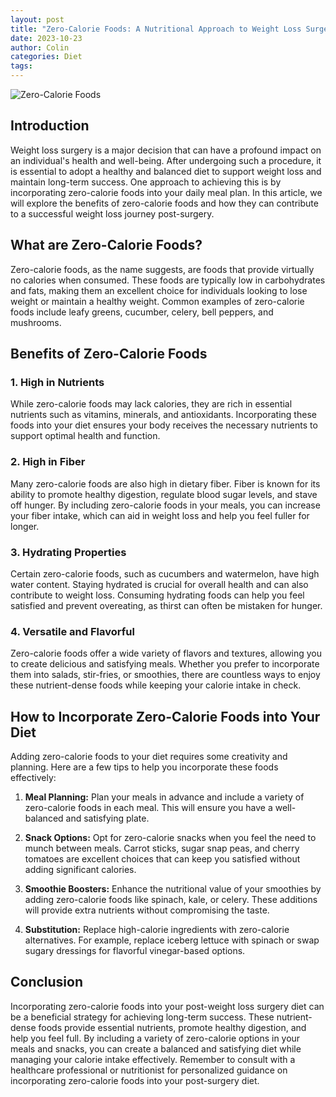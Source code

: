 ```yaml
---
layout: post
title: "Zero-Calorie Foods: A Nutritional Approach to Weight Loss Surgery"
date: 2023-10-23
author: Colin
categories: Diet
tags: 
---
```


![Zero-Calorie Foods](https://source.unsplash.com/1600x900/?healthy-food)

## Introduction

Weight loss surgery is a major decision that can have a profound impact on an individual's health and well-being. After undergoing such a procedure, it is essential to adopt a healthy and balanced diet to support weight loss and maintain long-term success. One approach to achieving this is by incorporating zero-calorie foods into your daily meal plan. In this article, we will explore the benefits of zero-calorie foods and how they can contribute to a successful weight loss journey post-surgery.

## What are Zero-Calorie Foods?

Zero-calorie foods, as the name suggests, are foods that provide virtually no calories when consumed. These foods are typically low in carbohydrates and fats, making them an excellent choice for individuals looking to lose weight or maintain a healthy weight. Common examples of zero-calorie foods include leafy greens, cucumber, celery, bell peppers, and mushrooms.

## Benefits of Zero-Calorie Foods

### 1. High in Nutrients

While zero-calorie foods may lack calories, they are rich in essential nutrients such as vitamins, minerals, and antioxidants. Incorporating these foods into your diet ensures your body receives the necessary nutrients to support optimal health and function.

### 2. High in Fiber

Many zero-calorie foods are also high in dietary fiber. Fiber is known for its ability to promote healthy digestion, regulate blood sugar levels, and stave off hunger. By including zero-calorie foods in your meals, you can increase your fiber intake, which can aid in weight loss and help you feel fuller for longer.

### 3. Hydrating Properties

Certain zero-calorie foods, such as cucumbers and watermelon, have high water content. Staying hydrated is crucial for overall health and can also contribute to weight loss. Consuming hydrating foods can help you feel satisfied and prevent overeating, as thirst can often be mistaken for hunger.

### 4. Versatile and Flavorful

Zero-calorie foods offer a wide variety of flavors and textures, allowing you to create delicious and satisfying meals. Whether you prefer to incorporate them into salads, stir-fries, or smoothies, there are countless ways to enjoy these nutrient-dense foods while keeping your calorie intake in check.

## How to Incorporate Zero-Calorie Foods into Your Diet

Adding zero-calorie foods to your diet requires some creativity and planning. Here are a few tips to help you incorporate these foods effectively:

1. **Meal Planning:** Plan your meals in advance and include a variety of zero-calorie foods in each meal. This will ensure you have a well-balanced and satisfying plate.

2. **Snack Options:** Opt for zero-calorie snacks when you feel the need to munch between meals. Carrot sticks, sugar snap peas, and cherry tomatoes are excellent choices that can keep you satisfied without adding significant calories.

3. **Smoothie Boosters:** Enhance the nutritional value of your smoothies by adding zero-calorie foods like spinach, kale, or celery. These additions will provide extra nutrients without compromising the taste.

4. **Substitution:** Replace high-calorie ingredients with zero-calorie alternatives. For example, replace iceberg lettuce with spinach or swap sugary dressings for flavorful vinegar-based options.

## Conclusion

Incorporating zero-calorie foods into your post-weight loss surgery diet can be a beneficial strategy for achieving long-term success. These nutrient-dense foods provide essential nutrients, promote healthy digestion, and help you feel full. By including a variety of zero-calorie options in your meals and snacks, you can create a balanced and satisfying diet while managing your calorie intake effectively. Remember to consult with a healthcare professional or nutritionist for personalized guidance on incorporating zero-calorie foods into your post-surgery diet.